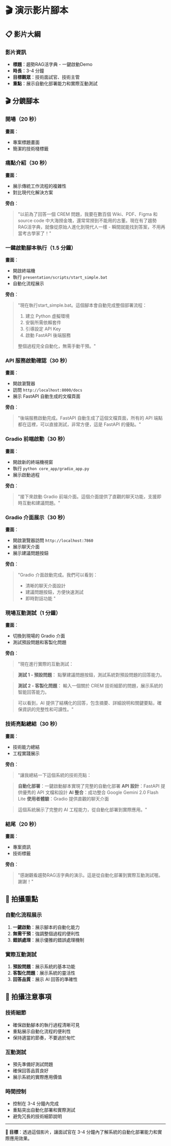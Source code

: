 # 🎬 演示影片腳本

## 📋 影片大綱

### 影片資訊
- **標題**：趨勢RAG活字典 - 一鍵啟動Demo
- **時長**：3-4 分鐘
- **目標觀眾**：技術面試官、技術主管
- **重點**：展示自動化部署能力和實際互動測試

## 🎬 分鏡腳本

### 開場（20 秒）
**畫面**：
- 專案標題畫面
- 簡潔的技術棧標籤


### 痛點介紹（30 秒）
**畫面**：
- 展示傳統工作流程的複雜性
- 對比現代化解決方案

**旁白**：
> "以前為了回答一個 CREM 問題，我要在數百個 Wiki、PDF、Figma 和 source code 中大海撈金塊，還常常撈到不能用的古董。現在有了趨勢RAG活字典，就像從原始人進化到現代人一樣 - 瞬間就能找到答案，不用再當考古學家了！"

### 一鍵啟動腳本執行（1.5 分鐘）
**畫面**：
- 開啟終端機
- 執行 `presentation/scripts/start_simple.bat`
- 自動化流程展示

**旁白**：
> "現在執行start_simple.bat。這個腳本會自動完成整個部署流程：
> 
> 1. 建立 Python 虛擬環境
> 2. 安裝所需依賴套件
> 3. 引導設定 API Key
> 4. 啟動 FastAPI 後端服務
> 
> 整個過程完全自動化，無需手動干預。"

### API 服務啟動確認（30 秒）
**畫面**：
- 開啟瀏覽器
- 訪問 `http://localhost:8000/docs`
- 展示 FastAPI 自動生成的文檔頁面

**旁白**：
> "後端服務啟動完成。FastAPI 自動生成了這個文檔頁面，所有的 API 端點都在這裡，可以直接測試，非常方便，這是 FastAPI 的優點。"

### Gradio 前端啟動（30 秒）
**畫面**：
- 開啟新的終端機視窗
- 執行 `python core_app/gradio_app.py`
- 展示啟動過程

**旁白**：
> "接下來啟動 Gradio 前端介面。這個介面提供了直觀的聊天功能，支援即時互動和建議問題。"

### Gradio 介面展示（30 秒）
**畫面**：
- 開啟瀏覽器訪問 `http://localhost:7860`
- 展示聊天介面
- 展示建議問題按鈕

**旁白**：
> "Gradio 介面啟動完成。我們可以看到：
> - 清晰的聊天介面設計
> - 建議問題按鈕，方便快速測試
> - 即時對話功能
"

### 現場互動測試（1 分鐘）
**畫面**：
- 切換到現場的 Gradio 介面
- 測試預設問題和客製化問題

**旁白**：
> "現在進行實際的互動測試：

> **測試 1 - 預設問題**：
> 點擊建議問題按鈕，測試系統對預設問題的回答能力。

> **測試 2 - 客製化問題**：
> 輸入一個關於 CREM 技術細節的問題，展示系統的智能回答能力。

> 可以看到，AI 提供了結構化的回答，包含摘要、詳細說明和關鍵要點，確保資訊的完整性和可讀性。"

### 技術亮點總結（30 秒）
**畫面**：
- 技術能力總結
- 工程實踐展示

**旁白**：
> "讓我總結一下這個系統的技術亮點：

> **自動化部署**：一鍵啟動腳本實現了完整的自動化部署
> **API 設計**：FastAPI 提供優秀的 API 文檔和設計
> **AI 整合**：成功整合 Google Gemini 2.0 Flash Lite
> **使用者體驗**：Gradio 提供直觀的聊天介面

> 這個系統展示了完整的 AI 工程能力，從自動化部署到實際應用。"

### 結尾（20 秒）
**畫面**：
- 專案資訊
- 技術標籤

**旁白**：
> "感謝觀看趨勢RAG活字典的演示。這是從自動化部署到實際互動測試喔。謝謝！"

## 🎯 拍攝重點

### 自動化流程展示
1. **一鍵啟動**：展示腳本的自動化能力
2. **無需干預**：強調整個過程的便利性
3. **錯誤處理**：展示優雅的錯誤處理機制

### 實際互動測試
1. **預設問題**：展示系統的基本功能
2. **客製化問題**：展示系統的靈活性
3. **回答品質**：展示 AI 回答的準確性

## 📝 拍攝注意事項

### 技術細節
- 確保啟動腳本的執行過程清晰可見
- 重點展示自動化流程的便利性
- 保持適當的節奏，不要過於匆忙

### 互動測試
- 預先準備好測試問題
- 確保回答品質良好
- 展示系統的實際應用價值

### 時間控制
- 控制在 3-4 分鐘內完成
- 重點突出自動化部署和實際測試
- 避免冗長的技術細節說明

---

**🎯 目標**：透過這個影片，讓面試官在 3-4 分鐘內了解系統的自動化部署能力和實際應用效果。 